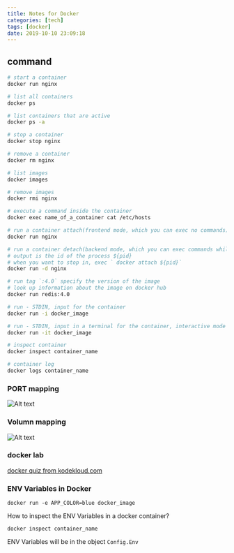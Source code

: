 ```yaml
---
title: Notes for Docker
categories: [tech]
tags: [docker]
date: 2019-10-10 23:09:18
---
```


## command

```bash
# start a container
docker run nginx

# list all containers
docker ps

# list containers that are active
docker ps -a

# stop a container
docker stop nginx

# remove a container
docker rm nginx

# list images
docker images

# remove images
docker rmi nginx 

# execute a command inside the container
docker exec name_of_a_container cat /etc/hosts

# run a container attach(frontend mode, which you can exec no commands)
docker run nginx

# run a container detach(backend mode, which you can exec commands while the container is active)
# output is the id of the process ${pid}
# when you want to stop in, exec ` docker attach ${pid}`
docker run -d nginx

# run tag `:4.0` specify the version of the image
# look up information about the image on docker hub
docker run redis:4.0

# run - STDIN, input for the container
docker run -i docker_image

# run - STDIN, input in a terminal for the container, interactive mode
docker run -it docker_image

# inspect container
docker inspect container_name

# container log
docker logs container_name

```

### PORT mapping

![Alt text](http://static.wuyuying.com/docker-port-mapping.png)

### Volumn mapping

![Alt text](http://static.wuyuying.com/docker-volumn-mapping.png)

### docker lab

[docker quiz from kodekloud.com](https://kodekloud.com/p/docker-labs)

### ENV Variables in Docker

```
docker run -e APP_COLOR=blue docker_image
```

How to inspect the ENV Variables in a docker container?

```
docker inspect container_name
```

ENV Variables will be in the object `Config.Env`
